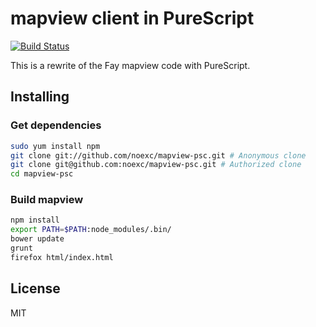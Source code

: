 # mapview client in PureScript

[![Build Status](https://travis-ci.org/noexc/mapview-psc.svg?branch=master)](https://travis-ci.org/noexc/mapview-psc)

This is a rewrite of the Fay mapview code with PureScript.

## Installing

### Get dependencies

```bash
sudo yum install npm
git clone git://github.com/noexc/mapview-psc.git # Anonymous clone
git clone git@github.com:noexc/mapview-psc.git # Authorized clone
cd mapview-psc
```

### Build mapview

```bash
npm install
export PATH=$PATH:node_modules/.bin/
bower update
grunt
firefox html/index.html
```

## License

MIT

